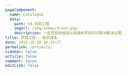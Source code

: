 ```yaml
---
pageComponent: 
  name: Catalogue
  data: 
    path: 59.项目工程
    imgUrl: /img/index/front.png
    description: 一些项目的经验以及遇到项目的问题与解决过程。
title: 项目工程 - 知识体系
date: 2021-10-28 14:29:27
permalink: /projects/
sidebar: false
article: false
comment: false
editLink: false
---
```



